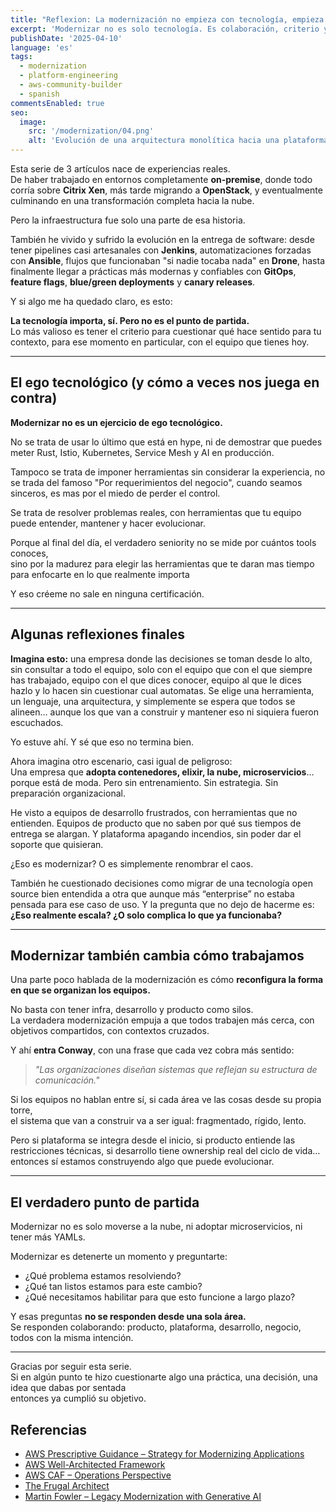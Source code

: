 ```yaml
---
title: "Reflexion: La modernización no empieza con tecnología, empieza con criterio"
excerpt: 'Modernizar no es solo tecnología. Es colaboración, criterio y humildad técnica. Reflexiones reales desde la trinchera de plataforma'.
publishDate: '2025-04-10'
language: 'es'
tags:
  - modernization
  - platform-engineering
  - aws-community-builder
  - spanish
commentsEnabled: true
seo:
  image:
    src: '/modernization/04.png'
    alt: 'Evolución de una arquitectura monolítica hacia una plataforma moderna'
---
```


Esta serie de 3 artículos nace de experiencias reales.  
De haber trabajado en entornos completamente **on-premise**, donde todo corría sobre **Citrix Xen**, más tarde migrando a **OpenStack**, y eventualmente culminando en una transformación completa hacia la nube.

Pero la infraestructura fue solo una parte de esa historia.

También he vivido y sufrido la evolución en la entrega de software: desde tener pipelines casi artesanales con **Jenkins**, automatizaciones forzadas con **Ansible**, 
flujos que funcionaban "si nadie tocaba nada" en **Drone**, hasta finalmente llegar a prácticas más modernas y confiables con **GitOps**, **feature flags**, **blue/green deployments** y **canary releases**.

Y si algo me ha quedado claro, es esto:  

**La tecnología importa, sí. Pero no es el punto de partida.**  
Lo más valioso es tener el criterio para cuestionar qué hace sentido para tu contexto, para ese momento en particular, con el equipo que tienes hoy.

---

## El ego tecnológico (y cómo a veces nos juega en contra)

**Modernizar no es un ejercicio de ego tecnológico.**

No se trata de usar lo último que está en hype, ni de demostrar que puedes meter Rust, Istio, Kubernetes, Service Mesh y AI en producción.

Tampoco se trata de imponer herramientas sin considerar la experiencia, no se trada del famoso "Por requerimientos del negocio", cuando seamos sinceros, es mas por el miedo de perder el control.

Se trata de resolver problemas reales, con herramientas que tu equipo puede entender, mantener y hacer evolucionar.

Porque al final del día, el verdadero seniority no se mide por cuántos tools conoces,  
sino por la madurez para elegir las herramientas que te daran mas tiempo para enfocarte en lo que realmente importa

Y eso créeme no sale en ninguna certificación.

---

## Algunas reflexiones finales

**Imagina esto:** una empresa donde las decisiones se toman desde lo alto, sin consultar a todo el equipo, solo con el equipo que con el que siempre has trabajado, equipo con el que dices conocer, 
equipo al que le dices hazlo y lo hacen sin cuestionar cual automatas. Se elige una herramienta, un lenguaje, una arquitectura, y simplemente se espera que todos se alineen… aunque los que van a construir 
y mantener eso ni siquiera fueron escuchados.

Yo estuve ahí. Y sé que eso no termina bien.

Ahora imagina otro escenario, casi igual de peligroso:  
Una empresa que **adopta contenedores, elixir, la nube, microservicios**… porque está de moda. Pero sin entrenamiento. Sin estrategia. Sin preparación organizacional.

He visto a equipos de desarrollo frustrados, con herramientas que no entienden. Equipos de producto que no saben por qué sus tiempos de entrega se alargan. Y plataforma apagando incendios, sin poder dar el soporte que quisieran.

¿Eso es modernizar? O es simplemente renombrar el caos.

También he cuestionado decisiones como migrar de una tecnología open source bien entendida a otra que aunque más “enterprise” no estaba pensada para ese caso de uso. Y la pregunta que no dejo de hacerme es:  
**¿Eso realmente escala? ¿O solo complica lo que ya funcionaba?**

---

## Modernizar también cambia cómo trabajamos

Una parte poco hablada de la modernización es cómo **reconfigura la forma en que se organizan los equipos.**

No basta con tener infra, desarrollo y producto como silos.  
La verdadera modernización empuja a que todos trabajen más cerca, con objetivos compartidos, con contextos cruzados.

Y ahí **entra Conway**, con una frase que cada vez cobra más sentido:

> *"Las organizaciones diseñan sistemas que reflejan su estructura de comunicación."*

Si los equipos no hablan entre sí, si cada área ve las cosas desde su propia torre,  
el sistema que van a construir va a ser igual: fragmentado, rígido, lento.

Pero si plataforma se integra desde el inicio, si producto entiende las restricciones técnicas, si desarrollo tiene ownership real del ciclo de vida…  
entonces sí estamos construyendo algo que puede evolucionar.

---

## El verdadero punto de partida

Modernizar no es solo moverse a la nube, ni adoptar microservicios, ni tener más YAMLs.

Modernizar es detenerte un momento y preguntarte:

- ¿Qué problema estamos resolviendo?
- ¿Qué tan listos estamos para este cambio?
- ¿Qué necesitamos habilitar para que esto funcione a largo plazo?

Y esas preguntas **no se responden desde una sola área.**  
Se responden colaborando: producto, plataforma, desarrollo, negocio, todos con la misma intención.

---

Gracias por seguir esta serie.  
Si en algún punto te hizo cuestionarte algo una práctica, una decisión, una idea que dabas por sentada  
entonces ya cumplió su objetivo.

## Referencias

- [AWS Prescriptive Guidance – Strategy for Modernizing Applications](https://docs.aws.amazon.com/prescriptive-guidance/latest/strategy-modernizing-applications/welcome.html)
- [AWS Well-Architected Framework](https://docs.aws.amazon.com/wellarchitected/latest/framework/welcome.html)
- [AWS CAF – Operations Perspective](https://docs.aws.amazon.com/whitepapers/latest/aws-caf-operations-perspective/aws-caf-operations-perspective.html)
- [The Frugal Architect](https://thefrugalarchitect.com/laws/)
- [Martin Fowler – Legacy Modernization with Generative AI](https://martinfowler.com/articles/legacy-modernization-gen-ai.html)

